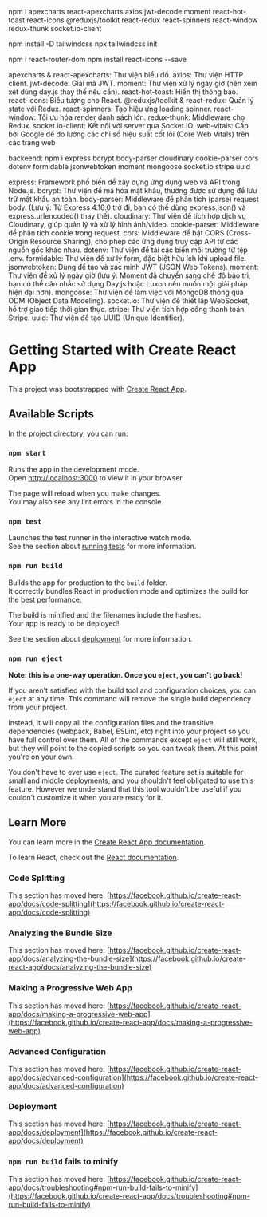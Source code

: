 npm i apexcharts react-apexcharts axios jwt-decode moment react-hot-toast react-icons @reduxjs/toolkit react-redux react-spinners react-window redux-thunk socket.io-client

npm install -D tailwindcss
npx tailwindcss init

npm i react-router-dom
npm install react-icons --save

apexcharts & react-apexcharts: Thư viện biểu đồ.
axios: Thư viện HTTP client.
jwt-decode: Giải mã JWT.
moment: Thư viện xử lý ngày giờ (nên xem xét dùng day.js thay thế nếu cần).
react-hot-toast: Hiển thị thông báo.
react-icons: Biểu tượng cho React.
@reduxjs/toolkit & react-redux: Quản lý state với Redux.
react-spinners: Tạo hiệu ứng loading spinner.
react-window: Tối ưu hóa render danh sách lớn.
redux-thunk: Middleware cho Redux.
socket.io-client: Kết nối với server qua Socket.IO.
web-vitals: Cấp bởi Google để đo lường các chỉ số hiệu suất cốt lõi (Core Web Vitals) trên các trang web


backeend:
npm i express bcrypt body-parser cloudinary cookie-parser cors dotenv formidable jsonwebtoken moment mongoose socket.io stripe uuid

express: Framework phổ biến để xây dựng ứng dụng web và API trong Node.js.
bcrypt: Thư viện để mã hóa mật khẩu, thường được sử dụng để lưu trữ mật khẩu an toàn.
body-parser: Middleware để phân tích (parse) request body. (Lưu ý: Từ Express 4.16.0 trở đi, bạn có thể dùng express.json() và express.urlencoded() thay thế).
cloudinary: Thư viện để tích hợp dịch vụ Cloudinary, giúp quản lý và xử lý hình ảnh/video.
cookie-parser: Middleware để phân tích cookie trong request.
cors: Middleware để bật CORS (Cross-Origin Resource Sharing), cho phép các ứng dụng truy cập API từ các nguồn gốc khác nhau.
dotenv: Thư viện để tải các biến môi trường từ tệp .env.
formidable: Thư viện để xử lý form, đặc biệt hữu ích khi upload file.
jsonwebtoken: Dùng để tạo và xác minh JWT (JSON Web Tokens).
moment: Thư viện để xử lý ngày giờ (lưu ý: Moment đã chuyển sang chế độ bảo trì, bạn có thể cân nhắc sử dụng Day.js hoặc Luxon nếu muốn một giải pháp hiện đại hơn).
mongoose: Thư viện để làm việc với MongoDB thông qua ODM (Object Data Modeling).
socket.io: Thư viện để thiết lập WebSocket, hỗ trợ giao tiếp thời gian thực.
stripe: Thư viện tích hợp cổng thanh toán Stripe.
uuid: Thư viện để tạo UUID (Unique Identifier).

# Getting Started with Create React App

This project was bootstrapped with [Create React App](https://github.com/facebook/create-react-app).

## Available Scripts

In the project directory, you can run:

### `npm start`

Runs the app in the development mode.\
Open [http://localhost:3000](http://localhost:3000) to view it in your browser.

The page will reload when you make changes.\
You may also see any lint errors in the console.

### `npm test`

Launches the test runner in the interactive watch mode.\
See the section about [running tests](https://facebook.github.io/create-react-app/docs/running-tests) for more information.

### `npm run build`

Builds the app for production to the `build` folder.\
It correctly bundles React in production mode and optimizes the build for the best performance.

The build is minified and the filenames include the hashes.\
Your app is ready to be deployed!

See the section about [deployment](https://facebook.github.io/create-react-app/docs/deployment) for more information.

### `npm run eject`

**Note: this is a one-way operation. Once you `eject`, you can't go back!**

If you aren't satisfied with the build tool and configuration choices, you can `eject` at any time. This command will remove the single build dependency from your project.

Instead, it will copy all the configuration files and the transitive dependencies (webpack, Babel, ESLint, etc) right into your project so you have full control over them. All of the commands except `eject` will still work, but they will point to the copied scripts so you can tweak them. At this point you're on your own.

You don't have to ever use `eject`. The curated feature set is suitable for small and middle deployments, and you shouldn't feel obligated to use this feature. However we understand that this tool wouldn't be useful if you couldn't customize it when you are ready for it.

## Learn More

You can learn more in the [Create React App documentation](https://facebook.github.io/create-react-app/docs/getting-started).

To learn React, check out the [React documentation](https://reactjs.org/).

### Code Splitting

This section has moved here: [https://facebook.github.io/create-react-app/docs/code-splitting](https://facebook.github.io/create-react-app/docs/code-splitting)

### Analyzing the Bundle Size

This section has moved here: [https://facebook.github.io/create-react-app/docs/analyzing-the-bundle-size](https://facebook.github.io/create-react-app/docs/analyzing-the-bundle-size)

### Making a Progressive Web App

This section has moved here: [https://facebook.github.io/create-react-app/docs/making-a-progressive-web-app](https://facebook.github.io/create-react-app/docs/making-a-progressive-web-app)

### Advanced Configuration

This section has moved here: [https://facebook.github.io/create-react-app/docs/advanced-configuration](https://facebook.github.io/create-react-app/docs/advanced-configuration)

### Deployment

This section has moved here: [https://facebook.github.io/create-react-app/docs/deployment](https://facebook.github.io/create-react-app/docs/deployment)

### `npm run build` fails to minify

This section has moved here: [https://facebook.github.io/create-react-app/docs/troubleshooting#npm-run-build-fails-to-minify](https://facebook.github.io/create-react-app/docs/troubleshooting#npm-run-build-fails-to-minify)

